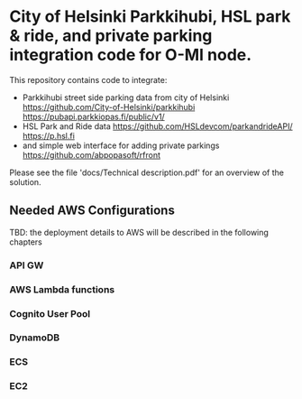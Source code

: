 # City of Helsinki Parkkihubi, HSL park & ride, and private parking integration code for O-MI node.

This repository contains code to integrate:

* Parkkihubi street side parking data from city of Helsinki https://github.com/City-of-Helsinki/parkkihubi https://pubapi.parkkiopas.fi/public/v1/
* HSL Park and Ride data https://github.com/HSLdevcom/parkandrideAPI/ https://p.hsl.fi
* and simple web interface for adding private parkings https://github.com/abpopasoft/rfront

Please see the file 'docs/Technical description.pdf' for an overview of the solution. 

## Needed AWS Configurations

TBD: the deployment details to AWS will be described in the following chapters

### API GW

### AWS Lambda functions

### Cognito User Pool

### DynamoDB

### ECS

### EC2

